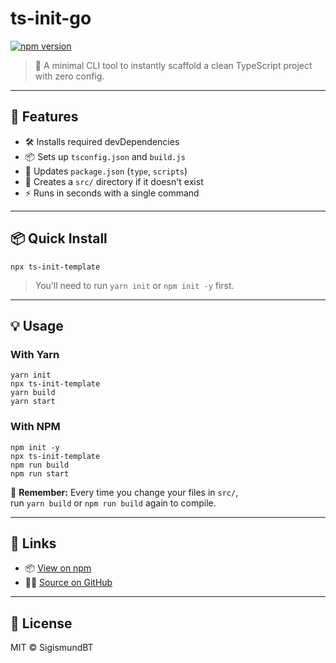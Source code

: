 # ts-init-go

[![npm version](https://img.shields.io/npm/v/ts-init-go?color=blue)](https://www.npmjs.com/package/ts-init-go)

> 🧪 A minimal CLI tool to instantly scaffold a clean TypeScript project with zero config.

---

## 🚀 Features

- 🛠 Installs required devDependencies
- 📦 Sets up `tsconfig.json` and `build.js`
- 🔧 Updates `package.json` (`type`, `scripts`)
- 📁 Creates a `src/` directory if it doesn't exist
- ⚡ Runs in seconds with a single command

---

## 📦 Quick Install

```
npx ts-init-template
```

> You’ll need to run `yarn init` or `npm init -y` first.

---

## 💡 Usage

### With Yarn

```
yarn init
npx ts-init-template
yarn build
yarn start
```

### With NPM

```
npm init -y
npx ts-init-template
npm run build
npm run start
```

🔁 **Remember:** Every time you change your files in `src/`,  
run `yarn build` or `npm run build` again to compile.

---

## 🔗 Links

- 📦 [View on npm](https://www.npmjs.com/package/ts-init-go)
- 🧑‍💻 [Source on GitHub](https://github.com/SigismundBT/ts_init_go)

---

## 📄 License

MIT © SigismundBT
